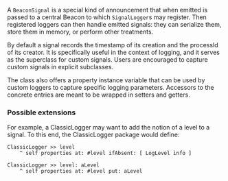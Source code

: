 A `BeaconSignal` is a special kind of announcement that when emitted is passed to a central Beacon to which `SignalLogger`s may register. Then registered loggers can then handle emitted signals: they can serialize them, store them in memory, or perform other treatments.

By default a signal records the timestamp of its creation and the processId of its creator. 
It is specifically useful in the context of logging, and it serves as the superclass for custom signals. Users are encouraged to capture custom signals in explicit subclasses.

The class also offers a property instance variable that can be used by custom loggers to capture specific logging parameters. Accessors to the concrete entries are meant to be wrapped in setters and getters.


### Possible extensions

For example, a ClassicLogger may want to add the notion of a level to a signal. To this end, the ClassicLogger package would define:

```
ClassicLogger >> level
    ^ self properties at: #level ifAbsent: [ LogLevel info ]
```
```
ClassicLogger >> level: aLevel
    ^ self properties at: #level put: aLevel
```	